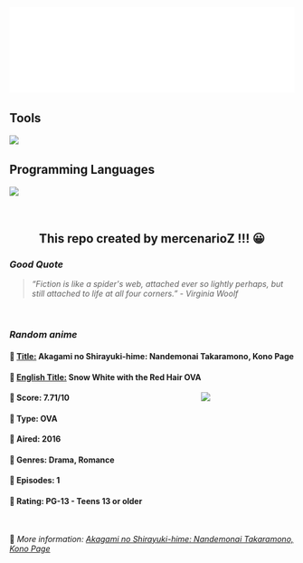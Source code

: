 
<img src="svg/nai.svg" />

<p>
  <h2>Tools</h2>
  <a href="https://skillicons.dev">
    <img src="https://skillicons.dev/icons?i=git,bash,vim,ubuntu,tensorflow,pytorch,docker,raspberrypi" />
  </a>

  <br />

  <h2>Programming Languages</h2>

  <a href="https://skillicons.dev">
    <img src="https://skillicons.dev/icons?i=python,c,cpp" />
  </a>
</p>

<br />

<h2 align="center">This repo created by mercenarioZ !!! 😀</h2>
<h3><i>Good Quote</i></h3>

<blockquote>
<i>
“Fiction is like a spider's web, attached ever so lightly perhaps, but still attached to life at all four corners.” - Virginia Woolf
</i>
</blockquote>

<br />

<h3><i>Random anime</i></h3>

<h4>
  <strong>🥭 <u>Title:</u></strong> Akagami no Shirayuki-hime: Nandemonai Takaramono, Kono Page
</h4>

<h4>🌿 <u>English Title:</u> Snow White with the Red Hair OVA</h4>

<img align="right" width="165" src=https://cdn.myanimelist.net/images/anime/10/77943.jpg />

<h4>🌱 Score: 7.71/10</h4>

<h4>🌲 Type: OVA</h4>

<h4>🌴 Aired: 2016</h4>

<h4>🌵 Genres: Drama, Romance</h4>

<h4>🥑 Episodes: 1</h4>

<h4>🍏 Rating: PG-13 - Teens 13 or older</h4>

<br />

🍂 *More information: [Akagami no Shirayuki-hime: Nandemonai Takaramono, Kono Page](https://myanimelist.net/anime/31483/Akagami_no_Shirayuki-hime__Nandemonai_Takaramono_Kono_Page)*
    